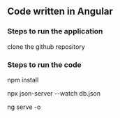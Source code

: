## Code written in Angular
### Steps to run the application
 clone the github repository

### Steps to run the code
npm install

npx json-server --watch db.json

ng serve -o
